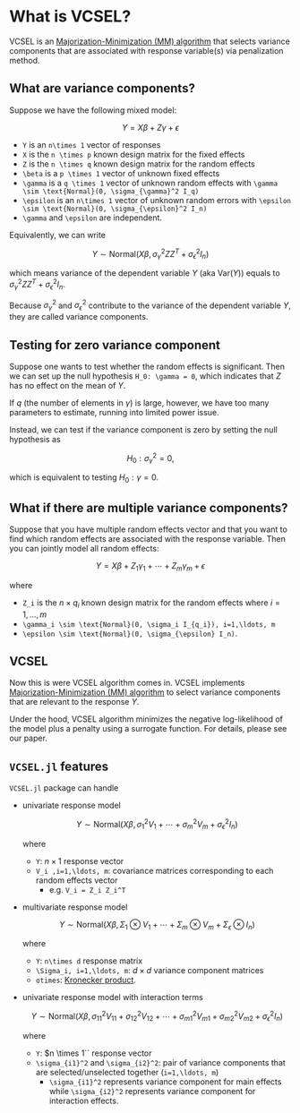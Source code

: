 # What is VCSEL? 

VCSEL is an [Majorization-Minimization (MM) algorithm](https://en.wikipedia.org/wiki/MM_algorithm) that selects variance components that are associated with response variable(s) via penalization method. 

## What are variance components?

Suppose we have the following mixed model: 

```math
Y = X\beta + Z\gamma + \epsilon 
```	
* ``Y`` is an ``n\times 1`` vector of responses 
* ``X`` is the ``n \times p`` known design matrix for the fixed effects 
* ``Z`` is the ``n \times q`` known design matrix for the random effects 
* ``\beta`` is a ``p \times 1`` vector of unknown fixed effects  
* ``\gamma`` is a ``q \times 1`` vector of unknown random effects with ``\gamma \sim \text{Normal}(0, \sigma_{\gamma}^2 I_q)``
* ``\epsilon`` is an ``n\times 1`` vector of unknown random errors with ``\epsilon \sim \text{Normal}(0, \sigma_{\epsilon}^2 I_n)``
* ``\gamma`` and ``\epsilon`` are independent.

Equivalently, we can write 

```math 
Y \sim \text{Normal}(X\beta, \sigma_{\gamma}^2 Z Z^T + \sigma_{\epsilon}^2 I_n)
```
which means variance of the dependent variable $Y$ (aka $\text{Var}(Y)$) equals to $\sigma_{\gamma}^2 Z Z^T + \sigma_{\epsilon}^2 I_n$. 

Because $\sigma_{\gamma}^2$ and $\sigma_{\epsilon}^2$ contribute to the variance of the dependent variable $Y$, they are called variance components. 

## Testing for zero variance component

Suppose one wants to test whether the random effects is significant. Then we can set up the null hypothesis ``H_0: \gamma = 0``, which indicates that $Z$ has no effect on the mean of $Y$. 

If $q$ (the number of elements in $\gamma$) is large, however, we have too many parameters to estimate, running into limited power issue. 

Instead, we can test if the variance component is zero by setting the null hypothesis as 

$$H_0: \sigma_{\gamma}^2 = 0,$$

which is equivalent to testing $H_0: \gamma = 0$.




## What if there are multiple variance components? 

Suppose that you have multiple random effects vector and that you want to find which random effects are associated with the response variable. Then you can jointly model all random effects:

```math
Y = X\beta + Z_1\gamma_1 + \cdots + Z_m \gamma_m + \epsilon 
```

where 

* ``Z_i`` is the $n \times q_i$ known design matrix for the random effects where $i=1,\dots, m$
* ``\gamma_i \sim \text{Normal}(0, \sigma_i I_{q_i}), i=1,\ldots, m``
* ``\epsilon \sim \text{Normal}(0, \sigma_{\epsilon} I_n)``.

## VCSEL

Now this is were VCSEL algorithm comes in. VCSEL implements [Majorization-Minimization (MM) algorithm](https://en.wikipedia.org/wiki/MM_algorithm) to select variance components that are relevant to the response $Y$.

Under the hood, VCSEL algorithm minimizes the negative log-likelihood of the model plus a penalty using a surrogate function. For details, please see our paper. 

## `VCSEL.jl` features

`VCSEL.jl` package can handle 

* univariate response model 

	```math 
	Y \sim \text{Normal}(X\beta, \sigma_1^2 V_1 + \cdots + \sigma_m^2 V_m + \sigma_{\epsilon}^2 I_n)
	```
	where 

	+ ``Y``: $n\times 1$ response vector 
	+ ``V_i ,i=1,\ldots, m``: covariance matrices corresponding to each random effects vector 
		- e.g. ``V_i = Z_i Z_i^T``

* multivariate response model 
	
	```math 
	Y \sim \text{Normal}(X\beta, \Sigma_1 \otimes V_1 + \cdots + \Sigma_m \otimes V_m + \Sigma_{\epsilon} \otimes I_n)
	```
	where 
	
	+ ``Y``: ``n\times d`` response matrix
	+ ``\Sigma_i, i=1,\ldots, m``: $d\times d$ variance component matrices
	+  ``otimes``: [Kronecker product](https://en.wikipedia.org/wiki/Kronecker_product).  

* univariate response model with interaction terms 

	```math 
	Y \sim \text{Normal}(X \beta, \sigma_{11}^2 V_{11} + \sigma_{12}^2 V_{12} + \cdots +  \sigma_{m1}^2 V_{m1} + \sigma_{m2}^2 V_{m2} + \sigma_{\epsilon}^2 I_n)
	```
	where 
	
	+ ``Y``: $n \times 1`` response vector 
	+ ``\sigma_{i1}^2`` and ``\sigma_{i2}^2``: pair of variance components that are selected/unselected together (``i=1,\ldots, m``)	
		- ``\sigma_{i1}^2`` represents variance component for main effects while ``\sigma_{i2}^2`` represents variance component for interaction effects. 

